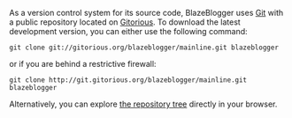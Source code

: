 As a version control system for its source code, BlazeBlogger uses [Git](http://git-scm.com/) with a public repository located on [Gitorious](http://gitorious.org/). To download the latest development version, you can either use the following command:

```
git clone git://gitorious.org/blazeblogger/mainline.git blazeblogger
```

or if you are behind a restrictive firewall:

```
git clone http://git.gitorious.org/blazeblogger/mainline.git blazeblogger
```

Alternatively, you can explore [the repository tree](http://gitorious.org/projects/blazeblogger/repos/mainline/trees/master) directly in your browser.